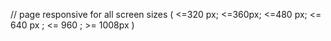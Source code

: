 // page responsive for all screen sizes ( <=320 px; <=360px; <=480 px; <= 640 px ; <= 960 ; >= 1008px  )

<body class="page-template-default page page-id-31 wp-custom-logo theme-stoney-point woocommerce-js woocommerce-active"><script id="__bs_script__">


<main id="primary" class="site-main">

    <h1>Contact and Locations</h1>

    <article id="post-31" class="post-31 page type-page status-publish hentry">
        <header class="entry-header">
            <h1 class="entry-title">Contact and Locations</h1>
        </header>

        <div class="entry-content">
        </div>
    </article>

    <section class="contact-intro-section">
        <p>Don't feel like going out tonight? We deliver!</p>
        <a href="//10.65.18.106:8082/capstoneproject/shop/" class="order-now-btn btn"><p>Order Now</p></a>
    </section>

    <section class="contact-map-section">
        <h2>Quick Finder</h2>
    </section>


    <section class="contact-locations-section">
        <h2>Our Locations</h2>

        <article>
            <h3>Downtown</h3>
            <a href="//10.65.18.106:8082/capstoneproject/shop/" class="order-article-btn btn"><p>Order</p></a>
            <!-- other details... -->
        </article>

        <article>
            <h3>Gastown</h3>
            <a href="//10.65.18.106:8082/capstoneproject/shop/" class="order-article-btn btn"><p>Order</p></a>
            <!-- other details... -->
        </article>
    </section>


    <section class="contact-form-section">
        <h2>Contact Us</h2>
        <a href="//10.65.18.106:8082/capstoneproject/testimonials/"><p>Testimonial Archive</p></a>
    </section>

</main>










  /*  styling for screens (max-width: 320px) */
  @media screen and (max-width: 320px) { }


  /*  styling for screens (min-width: 321px) and (max-width: 360px) */
  @media screen and (min-width: 321px) and (max-width: 360px) { }


  /*  styling for screens (min-width: 361px) and (max-width: 480px) */
  @media screen and (min-width: 361px) and (max-width: 480px) { }


  /*  styling for screens (min-width: 481px) and (max-width: 640px) */
  @media screen and (min-width: 481px) and (max-width: 640px) { }


  /* styling for screens 641px to 960px */
  @media screen and (min-width: 641px) and (max-width: 960px) { }


  /* styling for screens 961px to 1008px */
  @media screen and (min-width: 961px) and (max-width: 1008px) { }


  /*  styling for screens larger than 1009px */
  @media screen and (min-width: 1009px) { }